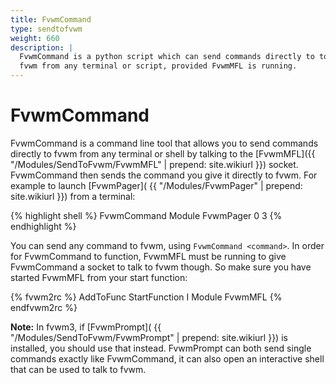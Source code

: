 ```yaml
---
title: FvwmCommand
type: sendtofvwm
weight: 660
description: |
  FvwmCommand is a python script which can send commands directly to to
  fvwm from any terminal or script, provided FvwmMFL is running.
---
```

# FvwmCommand

FvwmCommand is a command line tool that allows you to send commands
directly to fvwm from any terminal or shell by talking to the
[FvwmMFL]({{ "/Modules/SendToFvwm/FvwmMFL" | prepend: site.wikiurl }})
socket. FvwmCommand then sends the command you give it directly to fvwm.
For example to launch [FvwmPager](
{{ "/Modules/FvwmPager" | prepend: site.wikiurl }}) from a terminal:

{% highlight shell %}
FvwmCommand Module FvwmPager 0 3
{% endhighlight %}

You can send any command to fvwm, using `FvwmCommand <command>`. In
order for FvwmCommand to function, FvwmMFL must be running to give
FvwmCommand a socket to talk to fvwm though. So make sure you have
started FvwmMFL from your start function:

{% fvwm2rc %}
AddToFunc StartFunction I Module FvwmMFL
{% endfvwm2rc %}

**Note:** In fvwm3, if [FvwmPrompt](
{{ "/Modules/SendToFvwm/FvwmPrompt" | prepend: site.wikiurl }})
is installed, you should use that instead. FvwmPrompt can both send
single commands exactly like FvwmCommand, it can also open an
interactive shell that can be used to talk to fvwm.
